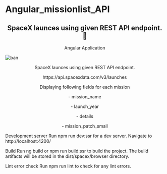 # Angular_missionlist_API

<h2 align="center">SpaceX launces using given REST API endpoint.👋</h2>
<p align="center">Angular Application
</p>

![ban](https://i.ibb.co/TPn0XJk/Dragon-Carousel-0007-2-0.jpg)

<p align="center">SpaceX launces using given REST API endpoint.</p>

<p align="center">https://api.spacexdata.com/v3/launches</p>

<p align="center">Displaying following fields for each mission</p>
<p align="center">- mission_name</p>
<p align="center">- launch_year</p>
<p align="center">- details</p>
<p align="center">- mission_patch_small</p>

Development server
Run npm run dev:ssr for a dev server. Navigate to http://localhost:4200/

Build
Run ng build or npm run build:ssr to build the project. The build artifacts will be stored in the dist/spacex/browser directory.

Lint error check
Run npm run lint to check for any lint errors.


